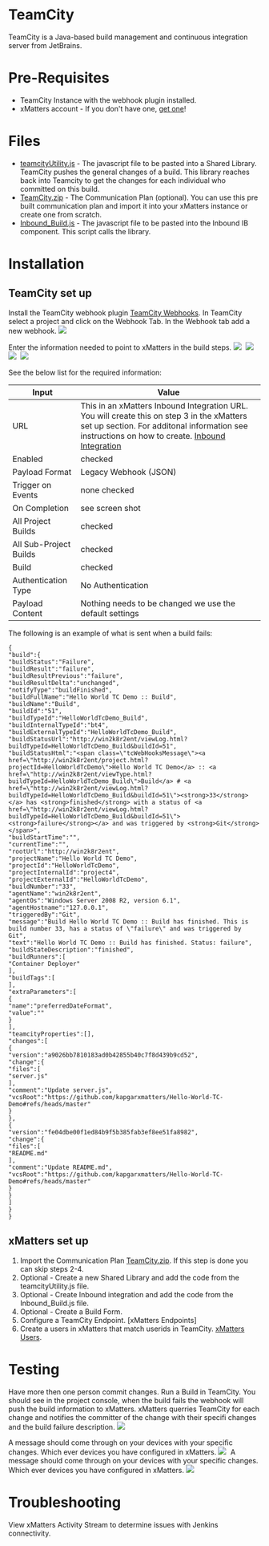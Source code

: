 # TeamCity
TeamCity is a Java-based build management and continuous integration server from JetBrains. 

# Pre-Requisites
* TeamCity Instance with the webhook plugin installed.
* xMatters account - If you don't have one, [get one](https://www.xmatters.com)!

# Files
* [teamcityUtility.js](teamcityUtility.js) - The javascript file to be pasted into a Shared Library. TeamCity pushes the general changes of a build.  This library reaches back into Teamcity to get the changes for each individual who committed on this build.   
* [TeamCity.zip](TeamCity.zip) - The Communication Plan (optional).  You can use this pre built communication plan and import it into your xMatters instance or create one from scratch. 
* [Inbound_Build.js](Inbound_Build.js) - The javascript file to be pasted into the Inbound IB component.  This script calls the library.

# Installation

## TeamCity set up
Install the TeamCity webhook plugin [TeamCity Webhooks](https://plugins.jetbrains.com/plugin/8948-webhooks).  In TeamCity select a project and click on the Webhook Tab.  In the Webhook tab add a new webhook.
<kbd>
<img src="media/Projectwebhooks.png">
</kbd>


Enter the information needed to point to xMatters in the build steps.
<kbd>
<img src="media/webhook1.png">
</kbd>
<kbd>
<img src="media/webhook2.png">
</kbd>
<kbd>
<img src="media/webhook3.png">
</kbd>
<kbd>
<img src="media/webhook4.png">
</kbd>

See the below list for the required information:

| Input | Value |
| ----- | ------|
| URL   | This in an xMatters Inbound Integration URL.  You will create this on step 3 in the xMatters set up section.  For additonal information see instructions on how to create. [Inbound Integration](https://help.xmatters.com/OnDemand/xmodwelcome/integrationbuilder/build-integrations.htm) |
| Enabled | checked |
| Payload Format | Legacy Webhook (JSON) |
| Trigger on Events | none checked |
| On Completion | see screen shot |
| All Project Builds | checked |
| All Sub-Project Builds | checked |
| Build | checked |
|Authentication Type | No Authentication |
| Payload Content | Nothing needs to be changed we use the default settings |

The following is an example of what is sent when a build fails:

```
{
"build":{
"buildStatus":"Failure",
"buildResult":"failure",
"buildResultPrevious":"failure",
"buildResultDelta":"unchanged",
"notifyType":"buildFinished",
"buildFullName":"Hello World TC Demo :: Build",
"buildName":"Build",
"buildId":"51",
"buildTypeId":"HelloWorldTcDemo_Build",
"buildInternalTypeId":"bt4",
"buildExternalTypeId":"HelloWorldTcDemo_Build",
"buildStatusUrl":"http://win2k8r2ent/viewLog.html?buildTypeId=HelloWorldTcDemo_Build&buildId=51",
"buildStatusHtml":"<span class=\"tcWebHooksMessage\"><a href=\"http://win2k8r2ent/project.html?projectId=HelloWorldTcDemo\">Hello World TC Demo</a> :: <a href=\"http://win2k8r2ent/viewType.html?buildTypeId=HelloWorldTcDemo_Build\">Build</a> # <a href=\"http://win2k8r2ent/viewLog.html?buildTypeId=HelloWorldTcDemo_Build&buildId=51\"><strong>33</strong></a> has <strong>finished</strong> with a status of <a href=\"http://win2k8r2ent/viewLog.html?buildTypeId=HelloWorldTcDemo_Build&buildId=51\"> <strong>failure</strong></a> and was triggered by <strong>Git</strong></span>",
"buildStartTime":"",
"currentTime":"",
"rootUrl":"http://win2k8r2ent",
"projectName":"Hello World TC Demo",
"projectId":"HelloWorldTcDemo",
"projectInternalId":"project4",
"projectExternalId":"HelloWorldTcDemo",
"buildNumber":"33",
"agentName":"win2k8r2ent",
"agentOs":"Windows Server 2008 R2, version 6.1",
"agentHostname":"127.0.0.1",
"triggeredBy":"Git",
"message":"Build Hello World TC Demo :: Build has finished. This is build number 33, has a status of \"failure\" and was triggered by Git",
"text":"Hello World TC Demo :: Build has finished. Status: failure",
"buildStateDescription":"finished",
"buildRunners":[
"Container Deployer"
],
"buildTags":[
],
"extraParameters":[
{
"name":"preferredDateFormat",
"value":""
}
],
"teamcityProperties":[],
"changes":[
{
"version":"a9026bb7810183ad0b42855b40c7f8d439b9cd52",
"change":{
"files":[
"server.js"
],
"comment":"Update server.js",
"vcsRoot":"https://github.com/kapgarxmatters/Hello-World-TC-Demo#refs/heads/master"
}
},
{
"version":"fe04dbe00f1ed84b9f5b385fab3ef8ee51fa8982",
"change":{
"files":[
"README.md"
],
"comment":"Update README.md",
"vcsRoot":"https://github.com/kapgarxmatters/Hello-World-TC-Demo#refs/heads/master"
}
}
]
}
}
```


## xMatters set up
1. Import the Communication Plan [TeamCity.zip](TeamCity.zip).  If this step is done you can skip steps 2-4.
2. Optional - Create a new Shared Library and add the code from the teamcityUtility.js file.  
3. Optional - Create Inbound integration and add the code from the Inbound_Build.js file.
4. Optional - Create a Build Form.
5. Configure a TeamCity Endpoint. [xMatters Endpoints]
6. Create a users in xMatters that match userids in TeamCity. [xMatters Users](https://help.xmatters.com/OnDemand/groups/users.htm).  
   
# Testing
Have more then one person commit changes.  Run a Build in TeamCity.  You should see in the project console, when the build fails the webhook will push the build information to xMatters.  xMatters querries TeamCity for each change and notifies the committer of the change with their specifi changes and the build failure description.
<kbd>
<img src="media/teamcity.png">
</kbd>

A message should come through on your devices with your specific changes.  Which ever devices you have configured in xMatters.
<kbd>
<img src="media/DeviceMessage1.png">
</kbd>
A message should come through on your devices with your specific changes.  Which ever devices you have configured in xMatters.
<kbd>
<img src="media/DeviceMessage2.png">
</kbd>

# Troubleshooting
View xMatters Activity Stream to determine issues with Jenkins connectivity.
